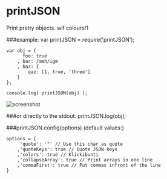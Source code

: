 
printJSON
=========

Print pretty objects. wif colours!1

###example:
	var printJSON = require('printJSON');

	var obj = {
		  foo: true
		, bar: /meh/igm
		, baz: {
			qaz: [1, true, 'three']
		}
	};

	console.log( printJSON(obj) );
	
![screenshot](http://igl.s3-eu-west-1.amazonaws.com/images/printJSON_sample.png)

###or directly to the stdout:
	printJSON.log(obj);

###printJSON.config(options) (default values:)
	
	options = {
		 'quote': '"' // Use this char as quote
		,'quoteKeys': true // Quote JSON keys
		,'colors': true // Klickibunti
		,'collapseArray': true // Print arrays in one line
		,'commaFirst': true // Put commas infront of the line
	}
